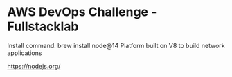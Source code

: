 # AWS DevOps Challenge - Fullstacklab

Install command:
brew install node@14
Platform built on V8 to build network applications

https://nodejs.org/


